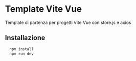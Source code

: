 # Template Vite Vue

Template di partenza per progetti Vite Vue con store.js e axios

## Installazione

```bash
  npm install
  npm run dev
```
